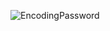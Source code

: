 ![EncodingPassword](https://user-images.githubusercontent.com/52356711/93354323-8b329000-f845-11ea-9b98-a9c0327b63b8.JPG)
